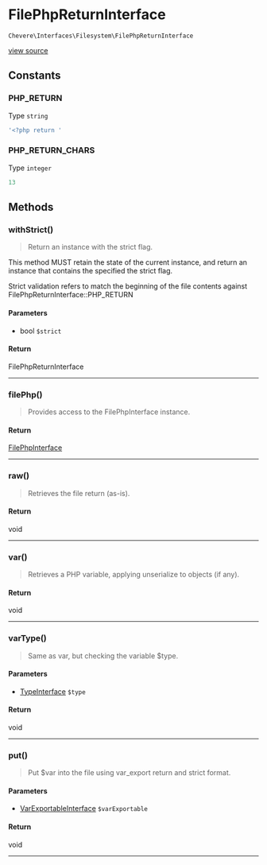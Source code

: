 # FilePhpReturnInterface

`Chevere\Interfaces\Filesystem\FilePhpReturnInterface`

[view source](https://github.com/chevere/chevere/blob/master//home/rodolfo/git/chevere/chevere/interfaces/Filesystem/FilePhpReturnInterface.php)

## Constants

### PHP_RETURN

Type `string`

```php
'<?php return '
```

### PHP_RETURN_CHARS

Type `integer`

```php
13
```


## Methods

### withStrict()

> Return an instance with the strict flag.

This method MUST retain the state of the current instance, and return
an instance that contains the specified the strict flag.

Strict validation refers to match the beginning of the file contents
against FilePhpReturnInterface::PHP_RETURN

#### Parameters

- bool `$strict`

#### Return

FilePhpReturnInterface

---

### filePhp()

> Provides access to the FilePhpInterface instance.

#### Return

[FilePhpInterface](./FilePhpInterface.md)

---

### raw()

> Retrieves the file return (as-is).

#### Return

void

---

### var()

> Retrieves a PHP variable, applying unserialize to objects (if any).

#### Return

void

---

### varType()

> Same as var, but checking the variable $type.

#### Parameters

- [TypeInterface](../Type/TypeInterface.md) `$type`

#### Return

void

---

### put()

> Put $var into the file using var_export return and strict format.

#### Parameters

- [VarExportableInterface](../VarExportable/VarExportableInterface.md) `$varExportable`

#### Return

void

---

